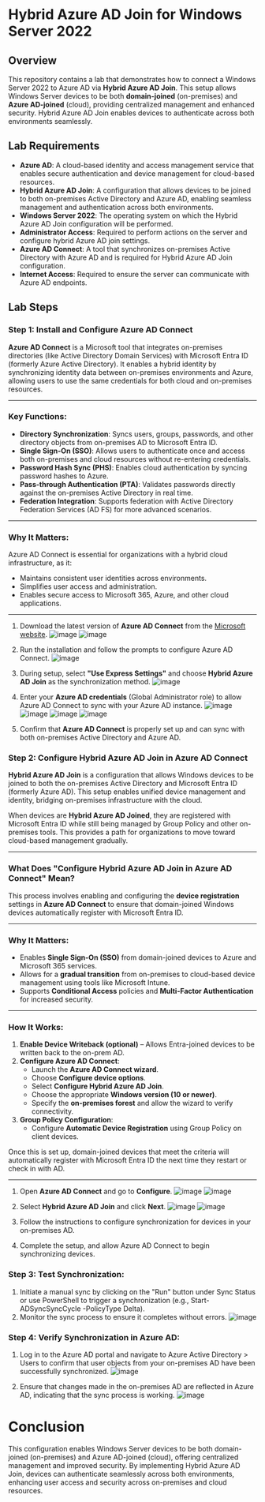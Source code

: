 # Hybrid Azure AD Join for Windows Server 2022

## Overview
This repository contains a lab that demonstrates how to connect a Windows Server 2022 to Azure AD via **Hybrid Azure AD Join**. This setup allows Windows Server devices to be both **domain-joined** (on-premises) and **Azure AD-joined** (cloud), providing centralized management and enhanced security. Hybrid Azure AD Join enables devices to authenticate across both environments seamlessly.

## Lab Requirements

- **Azure AD**: A cloud-based identity and access management service that enables secure authentication and device management for cloud-based resources.
- **Hybrid Azure AD Join**: A configuration that allows devices to be joined to both on-premises Active Directory and Azure AD, enabling seamless management and authentication across both environments.
- **Windows Server 2022**: The operating system on which the Hybrid Azure AD Join configuration will be performed.
- **Administrator Access**: Required to perform actions on the server and configure hybrid Azure AD join settings.
- **Azure AD Connect**: A tool that synchronizes on-premises Active Directory with Azure AD and is required for Hybrid Azure AD Join configuration.
- **Internet Access**: Required to ensure the server can communicate with Azure AD endpoints.

## Lab Steps

### Step 1: Install and Configure Azure AD Connect

**Azure AD Connect** is a Microsoft tool that integrates on-premises directories (like Active Directory Domain Services) with Microsoft Entra ID (formerly Azure Active Directory). It enables a hybrid identity by synchronizing identity data between on-premises environments and Azure, allowing users to use the same credentials for both cloud and on-premises resources.

---

### Key Functions:
- **Directory Synchronization**: Syncs users, groups, passwords, and other directory objects from on-premises AD to Microsoft Entra ID.
- **Single Sign-On (SSO)**: Allows users to authenticate once and access both on-premises and cloud resources without re-entering credentials.
- **Password Hash Sync (PHS)**: Enables cloud authentication by syncing password hashes to Azure.
- **Pass-through Authentication (PTA)**: Validates passwords directly against the on-premises Active Directory in real time.
- **Federation Integration**: Supports federation with Active Directory Federation Services (AD FS) for more advanced scenarios.

---

### Why It Matters:
Azure AD Connect is essential for organizations with a hybrid cloud infrastructure, as it:
- Maintains consistent user identities across environments.
- Simplifies user access and administration.
- Enables secure access to Microsoft 365, Azure, and other cloud applications.

---

1. Download the latest version of **Azure AD Connect** from the [Microsoft website](https://www.microsoft.com/en-us/download/details.aspx?id=47594).
![image](https://github.com/user-attachments/assets/5b59dcf1-06a7-4b20-88e0-598957a46267)
![image](https://github.com/user-attachments/assets/277dfa29-e64a-4609-a806-b6bc68b609cf)

2. Run the installation and follow the prompts to configure Azure AD Connect.
![image](https://github.com/user-attachments/assets/48f333eb-f39b-4533-80fc-dd86159cb62b)

3. During setup, select **"Use Express Settings"** and choose **Hybrid Azure AD Join** as the synchronization method.
![image](https://github.com/user-attachments/assets/55e6fad4-4f35-4068-af84-04b37d221102)


4. Enter your **Azure AD credentials** (Global Administrator role) to allow Azure AD Connect to sync with your Azure AD instance.
![image](https://github.com/user-attachments/assets/ac9045a4-f9eb-4122-969a-229c3c313045)
![image](https://github.com/user-attachments/assets/375fd3b4-c09b-46f9-9622-6cccc9a01794)
![image](https://github.com/user-attachments/assets/54504fb0-2198-4f44-8dce-31dfb20cffed)
![image](https://github.com/user-attachments/assets/d84e6038-8a9e-456c-8418-9e3547e81f7b)

5. Confirm that **Azure AD Connect** is properly set up and can sync with both on-premises Active Directory and Azure AD.

### Step 2: Configure Hybrid Azure AD Join in Azure AD Connect

**Hybrid Azure AD Join** is a configuration that allows Windows devices to be joined to both the on-premises Active Directory and Microsoft Entra ID (formerly Azure AD). This setup enables unified device management and identity, bridging on-premises infrastructure with the cloud.

When devices are **Hybrid Azure AD Joined**, they are registered with Microsoft Entra ID while still being managed by Group Policy and other on-premises tools. This provides a path for organizations to move toward cloud-based management gradually.

---

### What Does "Configure Hybrid Azure AD Join in Azure AD Connect" Mean?

This process involves enabling and configuring the **device registration** settings in **Azure AD Connect** to ensure that domain-joined Windows devices automatically register with Microsoft Entra ID.

---

### Why It Matters:
- Enables **Single Sign-On (SSO)** from domain-joined devices to Azure and Microsoft 365 services.
- Allows for a **gradual transition** from on-premises to cloud-based device management using tools like Microsoft Intune.
- Supports **Conditional Access** policies and **Multi-Factor Authentication** for increased security.

---

### How It Works:
1. **Enable Device Writeback (optional)** – Allows Entra-joined devices to be written back to the on-prem AD.
2. **Configure Azure AD Connect**:
   - Launch the **Azure AD Connect wizard**.
   - Choose **Configure device options**.
   - Select **Configure Hybrid Azure AD Join**.
   - Choose the appropriate **Windows version (10 or newer)**.
   - Specify the **on-premises forest** and allow the wizard to verify connectivity.
3. **Group Policy Configuration**:
   - Configure **Automatic Device Registration** using Group Policy on client devices.

Once this is set up, domain-joined devices that meet the criteria will automatically register with Microsoft Entra ID the next time they restart or check in with AD.

---

1. Open **Azure AD Connect** and go to **Configure**.
![image](https://github.com/user-attachments/assets/26879d87-1545-4b88-be2e-6991df0e19f6)
![image](https://github.com/user-attachments/assets/f0595dc6-fd60-48fa-ab41-20f18ebd67be)

2. Select **Hybrid Azure AD Join** and click **Next**.
![image](https://github.com/user-attachments/assets/32433e68-03fd-43ad-a204-7862cc218a96)
![image](https://github.com/user-attachments/assets/a5cdac0f-f321-43b6-8763-3f5a2ac14758)

3. Follow the instructions to configure synchronization for devices in your on-premises AD.
4. Complete the setup, and allow Azure AD Connect to begin synchronizing devices.

### Step 3: Test Synchronization:

1. Initiate a manual sync by clicking on the "Run" button under Sync Status or use PowerShell to trigger a synchronization (e.g., Start-ADSyncSyncCycle -PolicyType Delta).
2. Monitor the sync process to ensure it completes without errors.
![image](https://github.com/user-attachments/assets/eea93991-5f63-4078-bdca-600bdb61cca0)

### Step 4: Verify Synchronization in Azure AD:

1. Log in to the Azure AD portal and navigate to Azure Active Directory > Users to confirm that user objects from your on-premises AD have been successfully synchronized.
![image](https://github.com/user-attachments/assets/35941d2c-65d6-4c5d-a508-5beace2810fa)

2. Ensure that changes made in the on-premises AD are reflected in Azure AD, indicating that the sync process is working.
![image](https://github.com/user-attachments/assets/2a49a527-7641-44bd-8d69-2261c32bbeed)

# Conclusion

This configuration enables Windows Server devices to be both domain-joined (on-premises) and Azure AD-joined (cloud), offering centralized management and improved security. By implementing Hybrid Azure AD Join, devices can authenticate seamlessly across both environments, enhancing user access and security across on-premises and cloud resources.


